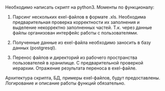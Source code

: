 Необходимо написать скрипт на python3. Моменты по функционалу: 

1. Парсинг нескольких exel-файлов в формате .xls. Необходима предварительная проверка корректности их заполнения и выделение некорректно заполненных частей. Т.к. через данные файлы организован интерфейс работы с пользователями.

2. Полученные данные из exel-файла необходимо заносить в базу данных (postgresql).

3. Перенос файлов и директорий из рабочего пространства пользователей в хранилище. С предварительной проверкой иерархии. Отражение результата переноса в exel-файле.



Архитектура скрипта, БД, примеры exel-файлов, будут предоставлены. Логирование и описание работы функций обязательно. 
